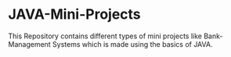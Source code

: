 # JAVA-Mini-Projects
This Repository contains different types of mini projects like Bank-Management Systems which is made using the basics of JAVA.
